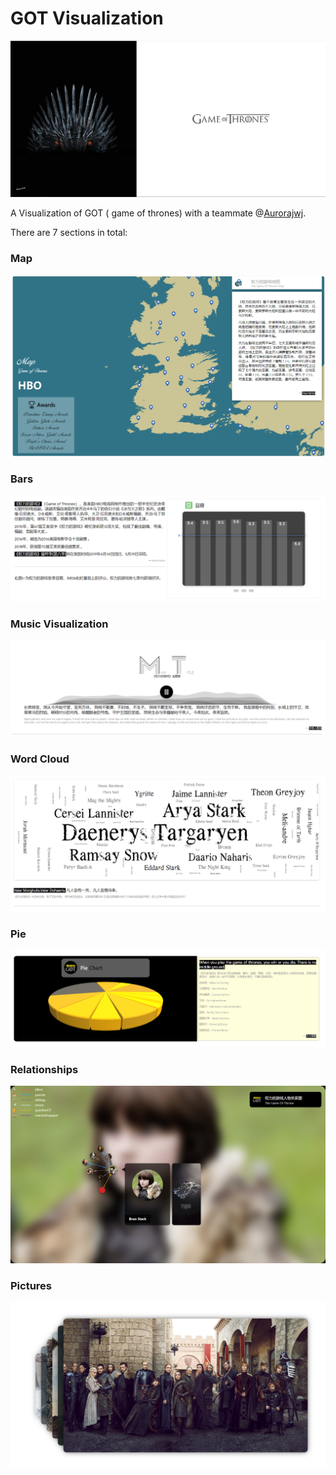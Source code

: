 



# GOT Visualization

![1582878060166](./images/1582878060166.png)

A Visualization of GOT ( game of thrones) with a teammate @[Aurorajwj](https://github.com/Aurorajwj).

There are 7 sections in total:

### Map

![1582878229286](./images/1582878229286.png)

### Bars

![1582877804090](./images/1582877804090.png)

### Music Visualization

![1582879135640](./images/1582879135640.png)

### Word Cloud

![1582879566472](./images/1582879566472.png)

### Pie

![1582879612090](./images/1582879612090.png)

### Relationships

![1582880186089](./images/1582880186089.png)

### Pictures

![1582880079176](./images/1582880079176.png)
